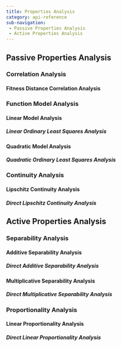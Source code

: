 ```yaml
---
title: Properties Analysis
category: api-reference
sub-navigation:
 - Passive Properties Analysis
 - Active Properties Analysis
---
```


<h2 id="passive-properties-analysis">Passive Properties Analysis</h2>

### Correlation Analysis

#### Fitness Distance Correlation Analysis

### Function Model Analysis

#### Linear Model Analysis

##### Linear Ordinary Least Squares Analysis

#### Quadratic Model Analysis

##### Quadratic Ordinary Least Squares Analysis

### Continuity Analysis

#### Lipschitz Continuity Analysis

##### Direct Lipschitz Continuity Analysis
         
<h2 id="active-properties-analysis">Active Properties Analysis</h2>

### Separability Analysis

#### Additive Separability Analysis

##### Direct Additive Separability Analysis
         
#### Multiplicative Separability Analysis

##### Direct Multiplicative Separability Analysis

### Proportionality Analysis

#### Linear Proportionality Analysis

##### Direct Linear Proportionality Analysis
